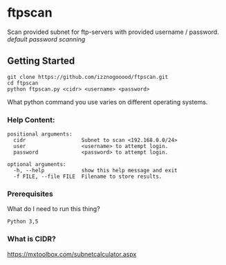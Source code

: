   
# ftpscan

Scan provided subnet for ftp-servers with provided username / password.  
*default password scanning*

## Getting Started

```
git clone https://github.com/izznogooood/ftpscan.git
cd ftpscan
python ftpscan.py <cidr> <username> <password>
```

What python command you use varies on different operating systems.

### Help Content:

```
positional arguments:
  cidr                  Subnet to scan <192.168.0.0/24>
  user                  <username> to attempt login.
  password              <password> to attempt login.

optional arguments:
  -h, --help            show this help message and exit
  -f FILE, --file FILE  Filename to store results.
```

### Prerequisites

What do I need to run this thing?

```
Python 3,5
```

### What is CIDR?

https://mxtoolbox.com/subnetcalculator.aspx